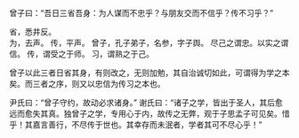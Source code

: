 曾子曰：“吾日三省吾身：为人谋而不忠乎？与朋友交而不信乎？传不习乎？” 

省，悉井反。  
为，去声。 
传，平声。 
曾子，孔子弟子，名参，字子舆。 
尽己之谓忠。以实之谓信。 
传，谓受之于师。 
习，谓熟之于己。 

曾子以此三者日省其身，有则改之，无则加勉，其自治诚切如此，可谓得为学之本矣。而三者之序，则又以忠信为传习之本也。
 
尹氏曰：“曾子守约，故动必求诸身。” 
谢氏曰：“诸子之学，皆出于圣人，其后愈远而愈失其真。独曾子之学，专用心于内，故传之无弊，观于子思孟子可见矣。惜乎！其嘉言善行，不尽传于世也。其幸存而未泯者，学者其可不尽心乎！”